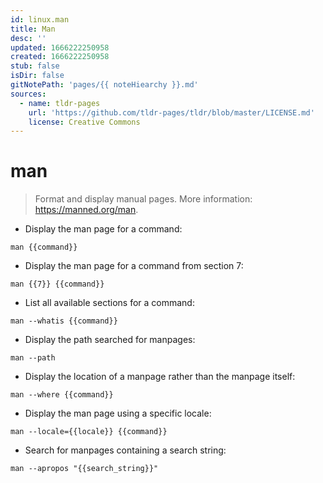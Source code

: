 ```yaml
---
id: linux.man
title: Man
desc: ''
updated: 1666222250958
created: 1666222250958
stub: false
isDir: false
gitNotePath: 'pages/{{ noteHiearchy }}.md'
sources:
  - name: tldr-pages
    url: 'https://github.com/tldr-pages/tldr/blob/master/LICENSE.md'
    license: Creative Commons
---
```

# man

> Format and display manual pages.
> More information: <https://manned.org/man>.

- Display the man page for a command:

`man {{command}}`

- Display the man page for a command from section 7:

`man {{7}} {{command}}`

- List all available sections for a command:

`man --whatis {{command}}`

- Display the path searched for manpages:

`man --path`

- Display the location of a manpage rather than the manpage itself:

`man --where {{command}}`

- Display the man page using a specific locale:

`man --locale={{locale}} {{command}}`

- Search for manpages containing a search string:

`man --apropos "{{search_string}}"`

